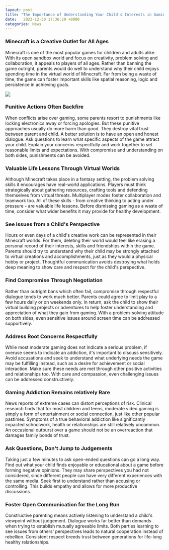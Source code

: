 ```yaml
---
layout: post
title: "The Importance of Understanding Your Child's Interests in Gaming"
date:   2023-12-30 17:36:29 +0000
categories: News
---
```

### Minecraft is a Creative Outlet for All Ages  
Minecraft is one of the most popular games for children and adults alike. With its open sandbox world and focus on creativity, problem solving and collaboration, it appeals to players of all ages. Rather than banning the game outright, parents would do well to understand why their child enjoys spending time in the virtual world of Minecraft. Far from being a waste of time, the game can foster important skills like spatial reasoning, logic and persistence in achieving goals.


![](https://yourteenmag.com/wp-content/uploads/2018/08/boy-video-gaming.jpg)
### Punitive Actions Often Backfire 
When conflicts arise over gaming, some parents resort to punishments like locking electronics away or forcing apologies. But these punitive approaches usually do more harm than good. They destroy vital trust between parent and child. A better solution is to have an open and honest dialogue. Ask questions to learn what specific aspects of the game attract your child. Explain your concerns respectfully and work together to set reasonable limits and expectations. With compromise and understanding on both sides, punishments can be avoided.

### Valuable Life Lessons Through Virtual Worlds
Although Minecraft takes place in a fantasy setting, the problem solving skills it encourages have real-world applications. Players must think strategically about gathering resources, crafting tools and defending themselves from virtual threats. Multiplayer modes foster collaboration and teamwork too. All of these skills - from creative thinking to acting under pressure - are valuable life lessons. Before dismissing gaming as a waste of time, consider what wider benefits it may provide for healthy development. 

### See Issues from a Child's Perspective
Hours or even days of a child's creative work can be represented in their Minecraft worlds. For them, deleting their world would feel like erasing a personal record of their interests, skills and friendships within the game. Parents should try to understand why their child may be strongly attached to virtual creations and accomplishments, just as they would a physical hobby or project. Thoughtful communication avoids destroying what holds deep meaning to show care and respect for the child's perspective.

### Find Compromise Through Negotiation  
Rather than outright bans which often fail, compromise through respectful dialogue tends to work much better. Parents could agree to limit play to a few hours daily or on weekends only. In return, ask the child to show their virtual building projects or adventures to help foster understanding and appreciation of what they gain from gaming. With a problem-solving attitude on both sides, even sensitive issues around screen time can be addressed supportively.

### Address Root Concerns Respectfully
While most moderate gaming does not indicate a serious problem, if overuse seems to indicate an addiction, it's important to discuss sensitively. Avoid accusations and seek to understand what underlying needs the game may be fulfilling instead, such as a desire for achievement or social interaction. Make sure these needs are met through other positive activities and relationships too. With care and compassion, even challenging issues can be addressed constructively.

### Gaming Addiction Remains relatively Rare
News reports of extreme cases can distort perceptions of risk. Clinical research finds that for most children and teens, moderate video gaming is simply a form of entertainment or social connection, just like other popular pastimes. Symptoms of a true behavioral addiction like significantly impacted schoolwork, health or relationships are still relatively uncommon. An occasional outburst over a game should not be an overreaction that damages family bonds of trust.

### Ask Questions, Don't Jump to Judgements  
Taking just a few minutes to ask open-ended questions can go a long way. Find out what your child finds enjoyable or educational about a game before forming negative opinions. They may share perspectives you had not considered, since different people can have very different experiences with the same media. Seek first to understand rather than accusing or controlling. This builds empathy and allows for more productive discussions.

### Foster Open Communication for the Long Run
Constructive parenting means actively listening to understand a child's viewpoint without judgement. Dialogue works far better than demands when trying to establish mutually agreeable limits. Both parties learning to see issues from others' perspectives leads to natural cooperation instead of rebellion. Consistent respect breeds trust between generations for life-long healthy relationships.